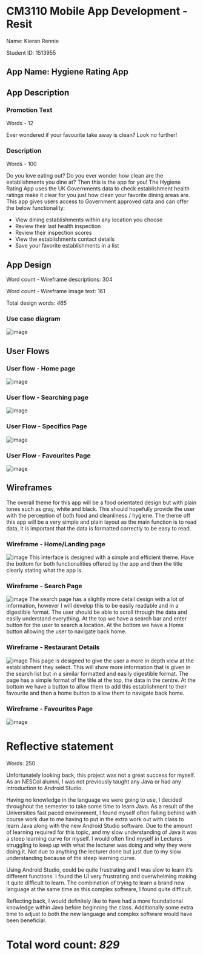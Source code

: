 # CM3110 Mobile App Development - Resit
Name: Kieran Rennie

Student ID: 1513955

## App Name: Hygiene Rating App

## App Description

### Promotion Text
Words - 12

Ever wondered if your favourite take away is clean? Look no further!

### Description
Words - 100

Do you love eating out? Do you ever wonder how clean are the establishments you dine at? Then this is the app for you! The Hygiene Rating App uses the UK Governments data to check establishment health ratings make it clear for you just how clean your favorite dining areas are. This app gives users access to Government approved data and can offer the below functionality:
-	View dining establishments within any location you choose
-	Review their last health inspection
-	Review their inspection scores
-	View the establishments contact details
-	Save your favorite establishments in a list


## App Design
Word count - Wireframe descriptions: 304

Word count - Wireframe image text: 161

Total design words: *465*

### Use case diagram
![image](https://github.com/kren23/BookApp_Assessment/assets/113984223/2a115c2d-b4e9-4dbc-a30b-7b5a989e6ff1)

## User Flows

### User flow - Home page
![image](https://github.com/kren23/BookApp_Assessment/assets/113984223/80c181a3-ffd3-4cfa-92aa-31afb3fa54bc)

### User flow - Searching page
![image](https://github.com/kren23/BookApp_Assessment/assets/113984223/2eae6476-102b-40ff-a232-9d537311098d)

### User Flow - Specifics Page
![image](https://github.com/kren23/BookApp_Assessment/assets/113984223/0aa34cad-d295-4f51-a8e5-f8a9b569c481)

### User Flow - Favourites Page
![image](https://github.com/kren23/BookApp_Assessment/assets/113984223/6c34d55e-f881-4796-ac77-11cb1d53239c)


## Wireframes
The overall theme for this app will be a food orientated design but with plain tones such as gray, white and black. This should hopefully provide the user with the perception of both food and cleanliness / hygiene. The theme off this app will be a very simple and plain layout as the main function is to read data, it is important that the data is formatted correctly to be easy to read.

### Wireframe - Home/Landing page
![image](https://github.com/kren23/BookApp_Assessment/assets/113984223/6558e40f-191f-4aa1-b044-fd859d2ff694)
This interface is designed with a simple and efficient theme. Have the bottom for both functionalities offered by the app and then the title clearly stating what the app is.

### Wireframe - Search Page
![image](https://github.com/kren23/BookApp_Assessment/assets/113984223/b429eaca-dc35-48c3-9941-d701e7788e44)
The search page has a slightly more detail design with a lot of information, however I will develop this to be easily readable and in a digestible format. The user should be able to scroll through the data and easily understand everything. At the top we have a search bar and enter button for the user to search a location. At the bottom we have a Home button allowing the user to navigate back home. 

### Wireframe - Restaurant Details
![image](https://github.com/kren23/BookApp_Assessment/assets/113984223/092c1264-8807-4cef-9bfb-ef687828c944)
This page is designed to give the user a more in depth view at the establishment they select. This will show more information that is given in the search list but in a similar formatted and easily digestible format. The page has a simple format of the title at the top, the data in the centre. At the bottom we have a button to allow them to add this establishment to their favourite and then a home button to allow them to navigate back home.

### Wireframe - Favourites Page 
![image](https://github.com/kren23/BookApp_Assessment/assets/113984223/fd896a93-6901-4181-8450-702e8a4a2753)

# Reflective statement
Words: 250

Unfortunately looking back, this project was not a great success for myself. As an NESCol alumni, I was not previously taught any Java or had any introduction to Android Studio.  

Having no knowledge in the language we were going to use, I decided throughout the semester to take some time to learn Java. As a result of the Universities fast paced environment, I found myself often falling behind with course work due to me having to put in the extra work out with class to learn Java along with the new Android Studio software. Due to the amount of learning required for this topic, and my slow understanding of Java it was a steep learning curve for myself. I would often find myself in Lectures struggling to keep up with what the lecturer was doing and why they were doing it. Not due to anything the lecturer done but just due to my slow understanding because of the steep learning curve. 

Using Android Studio, could be quite frustrating and I was slow to learn it’s different functions. I found the UI very frustrating and overwhelming making it quite difficult to learn. The combination of trying to learn a brand new language at the same time as this complex software, I found quite difficult. 

Reflecting back, I would definitely like to have had a more foundational knowledge within Java before beginning the class. Additionally some extra time to adjust to both the new language and complex software would have been beneficial.

# Total word count: *829*
